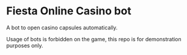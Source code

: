 # Fiesta Online Casino bot

A bot to open casino capsules automatically.

Usage of bots is forbidden on the game, this repo is for demonstration purposes only.

